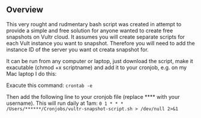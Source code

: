 ## Overview
This very rought and rudmentary bash script was created in attempt to provide a simple and free solution for anyone wanted to create free snapshots on Vultr cloud.
It assumes you will create separate scripts for each Vult instance you want to snapshot. Therefore you will need to add the instance ID of the server you want ot creata snapshot for. 

It can be run from any computer or laptop, just download the script, make it exacutable (chmod +x scriptname) and add it to your cronjob, e.g. on my Mac laptop I do this:

Exacute this command:
`crontab -e`

Then add the following line to your cronjob file (replace **** with your username). This will run daily at 1am:
`0 1 * * * /Users/******/Cronjobs/vultr-snapshot-script.sh > /dev/null 2>&1`
